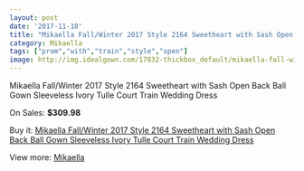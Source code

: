 ```yaml
---
layout: post
date: '2017-11-18'
title: "Mikaella Fall/Winter 2017 Style 2164 Sweetheart with Sash Open Back Ball Gown Sleeveless Ivory Tulle Court Train Wedding Dress"
category: Mikaella
tags: ["prom","with","train","style","open"]
image: http://img.idealgown.com/17832-thickbox_default/mikaella-fall-winter-2017-style-2164-sweetheart-with-sash-open-back-ball-gown-sleeveless-ivory-tulle-court-train-wedding-dress.jpg
---
```

Mikaella Fall/Winter 2017 Style 2164 Sweetheart with Sash Open Back Ball Gown Sleeveless Ivory Tulle Court Train Wedding Dress

On Sales: **$309.98**
<a href="https://www.idealgown.com/en/mikaella/6929-mikaella-fall-winter-2017-style-2164-sweetheart-with-sash-open-back-ball-gown-sleeveless-ivory-tulle-court-train-wedding-dress.html"><amp-img layout="responsive" width="600" height="600" src="//img.idealgown.com/17832-thickbox_default/mikaella-fall-winter-2017-style-2164-sweetheart-with-sash-open-back-ball-gown-sleeveless-ivory-tulle-court-train-wedding-dress.jpg" alt="Mikaella Fall/Winter 2017 Style 2164 Sweetheart with Sash Open Back Ball Gown Sleeveless Ivory Tulle Court Train Wedding Dress 0" /></a>
<a href="https://www.idealgown.com/en/mikaella/6929-mikaella-fall-winter-2017-style-2164-sweetheart-with-sash-open-back-ball-gown-sleeveless-ivory-tulle-court-train-wedding-dress.html"><amp-img layout="responsive" width="600" height="600" src="//img.idealgown.com/17837-thickbox_default/mikaella-fall-winter-2017-style-2164-sweetheart-with-sash-open-back-ball-gown-sleeveless-ivory-tulle-court-train-wedding-dress.jpg" alt="Mikaella Fall/Winter 2017 Style 2164 Sweetheart with Sash Open Back Ball Gown Sleeveless Ivory Tulle Court Train Wedding Dress 1" /></a>
<a href="https://www.idealgown.com/en/mikaella/6929-mikaella-fall-winter-2017-style-2164-sweetheart-with-sash-open-back-ball-gown-sleeveless-ivory-tulle-court-train-wedding-dress.html"><amp-img layout="responsive" width="600" height="600" src="//img.idealgown.com/17836-thickbox_default/mikaella-fall-winter-2017-style-2164-sweetheart-with-sash-open-back-ball-gown-sleeveless-ivory-tulle-court-train-wedding-dress.jpg" alt="Mikaella Fall/Winter 2017 Style 2164 Sweetheart with Sash Open Back Ball Gown Sleeveless Ivory Tulle Court Train Wedding Dress 2" /></a>
<a href="https://www.idealgown.com/en/mikaella/6929-mikaella-fall-winter-2017-style-2164-sweetheart-with-sash-open-back-ball-gown-sleeveless-ivory-tulle-court-train-wedding-dress.html"><amp-img layout="responsive" width="600" height="600" src="//img.idealgown.com/17835-thickbox_default/mikaella-fall-winter-2017-style-2164-sweetheart-with-sash-open-back-ball-gown-sleeveless-ivory-tulle-court-train-wedding-dress.jpg" alt="Mikaella Fall/Winter 2017 Style 2164 Sweetheart with Sash Open Back Ball Gown Sleeveless Ivory Tulle Court Train Wedding Dress 3" /></a>
<a href="https://www.idealgown.com/en/mikaella/6929-mikaella-fall-winter-2017-style-2164-sweetheart-with-sash-open-back-ball-gown-sleeveless-ivory-tulle-court-train-wedding-dress.html"><amp-img layout="responsive" width="600" height="600" src="//img.idealgown.com/17834-thickbox_default/mikaella-fall-winter-2017-style-2164-sweetheart-with-sash-open-back-ball-gown-sleeveless-ivory-tulle-court-train-wedding-dress.jpg" alt="Mikaella Fall/Winter 2017 Style 2164 Sweetheart with Sash Open Back Ball Gown Sleeveless Ivory Tulle Court Train Wedding Dress 4" /></a>
<a href="https://www.idealgown.com/en/mikaella/6929-mikaella-fall-winter-2017-style-2164-sweetheart-with-sash-open-back-ball-gown-sleeveless-ivory-tulle-court-train-wedding-dress.html"><amp-img layout="responsive" width="600" height="600" src="//img.idealgown.com/17833-thickbox_default/mikaella-fall-winter-2017-style-2164-sweetheart-with-sash-open-back-ball-gown-sleeveless-ivory-tulle-court-train-wedding-dress.jpg" alt="Mikaella Fall/Winter 2017 Style 2164 Sweetheart with Sash Open Back Ball Gown Sleeveless Ivory Tulle Court Train Wedding Dress 5" /></a>

Buy it: [Mikaella Fall/Winter 2017 Style 2164 Sweetheart with Sash Open Back Ball Gown Sleeveless Ivory Tulle Court Train Wedding Dress](https://www.idealgown.com/en/mikaella/6929-mikaella-fall-winter-2017-style-2164-sweetheart-with-sash-open-back-ball-gown-sleeveless-ivory-tulle-court-train-wedding-dress.html "Mikaella Fall/Winter 2017 Style 2164 Sweetheart with Sash Open Back Ball Gown Sleeveless Ivory Tulle Court Train Wedding Dress")

View more: [Mikaella](https://www.idealgown.com/en/123-mikaella "Mikaella")